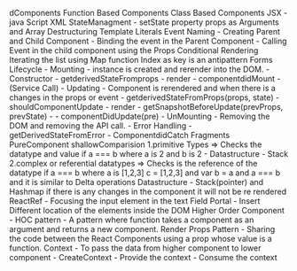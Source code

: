 dComponents
Function Based Components 
Class Based Components
JSX - java Script XML 
StateManagment - setState property
props as Arguments and Array Destructuring
Template Literals 
Event Naming 
    - Creating Parent and Child Component 
    - Binding the event in the Parent Component 
    - Calling  Event in the child component using the Props 
Conditional Rendering
Iterating the list using Map function
Index as key is an antipattern
Forms
Lifecycle
    - Mounting  - instance is created and rerender into the DOM.
        - Constructor
        - getderivedStateFromprops
        - render
        - componentdidMount - (Service Call)
    - Updating -    Component is rerendered and when there is a changes in the props or event
        - getderivedStateFromProps(props, state)
        - shouldComponentUpdate
        - render
        - getSnapshotBeforeUpdate(prevProps, prevState) - 
        - componentDidUpdate(pre)
    - UnMounting  - Removing the DOM and removing the API call.
    - Error Handling 
        - getDerivedStateFromError
        - ComponentdidCatch
Fragments
PureComponent
    shallowComparision 
        1.primitive Types => Checks the datatype and value if a === b where a is 2 and b is 2 - Datastructure - Stack
        2.complex or referential datatypes => Checks is the reference of the datatype  if a === b where a is [1,2,3] c = [1,2,3] and var b = a and a === b and it is similar to Delta operations
        Datastructure - Stack(pointer) and Hashmap
    if there is any changes in the component it will not be re rendered
ReactRef
    - Focusing the input element in the text Field
Portal 
    - Insert Different location of the elements inside the DOM
Higher Order Component - HOC pattern
    - A pattern where function takes a component as an argument and returns a new component.
Render Props Pattern
    - Sharing the code between the React Components using a prop whose value is a function.
Context
    - To pass the data from higher component to lower component 
    - CreateContext 
    - Provide the context
    - Consume the context 






